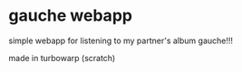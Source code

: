 # gauche webapp

simple webapp for listening to my partner's album gauche!!!

made in turbowarp (scratch) 
